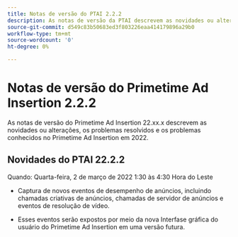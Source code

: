 ```yaml
---
title: Notas de versão do PTAI 2.2.2
description: As notas de versão da PTAI descrevem as novidades ou alterações, os problemas resolvidos e conhecidos no Primetime Ad Insertion no ano de 2022.
source-git-commit: d549c83b50683ed3f803226eaa414179896a29b0
workflow-type: tm+mt
source-wordcount: '0'
ht-degree: 0%

---
```


# Notas de versão do Primetime Ad Insertion 2.2.2

As notas de versão do Primetime Ad Insertion 22.xx.x descrevem as novidades ou alterações, os problemas resolvidos e os problemas conhecidos no Primetime Ad Insertion em 2022.

## Novidades do PTAI 22.2.2

Quando: Quarta-feira, 2 de março de 2022 1:30 às 4:30 Hora do Leste

* Captura de novos eventos de desempenho de anúncios, incluindo chamadas criativas de anúncios, chamadas de servidor de anúncios e eventos de resolução de vídeo.

* Esses eventos serão expostos por meio da nova Interfase gráfica do usuário do Primetime Ad Insertion em uma versão futura.
